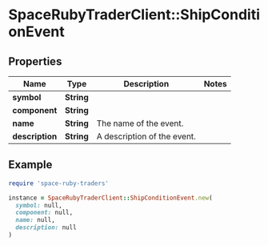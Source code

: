 # SpaceRubyTraderClient::ShipConditionEvent

## Properties

| Name | Type | Description | Notes |
| ---- | ---- | ----------- | ----- |
| **symbol** | **String** |  |  |
| **component** | **String** |  |  |
| **name** | **String** | The name of the event. |  |
| **description** | **String** | A description of the event. |  |

## Example

```ruby
require 'space-ruby-traders'

instance = SpaceRubyTraderClient::ShipConditionEvent.new(
  symbol: null,
  component: null,
  name: null,
  description: null
)
```

